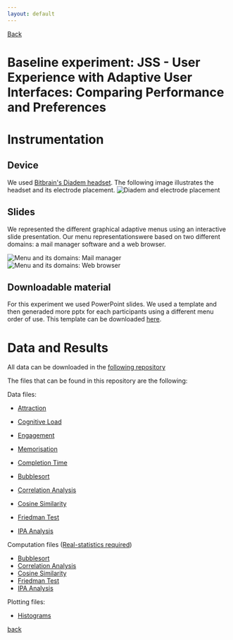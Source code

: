 ```yaml
---
layout: default
---
```


<a href="https://resquelab.github.io/">Back</a>


# Baseline experiment: JSS - User Experience with Adaptive User Interfaces: Comparing Performance and Preferences

# Instrumentation

## Device

We used [Bitbrain's Diadem headset](https://www.bitbrain.com/neurotechnology-products/dry-eeg/diadem). The following image illustrates the headset and its electrode placement.
 ![Diadem and electrode placement](/assets/images/Diadem.png)

## Slides

We represented the different graphical adaptive menus using an interactive slide presentation. Our menu representationswere based on two different domains: a mail manager software and a web browser.

 ![Menu and its domains: Mail manager](/assets/images/menus.png)
 ![Menu and its domains: Web browser](/assets/images/menus_2.png)

## Downloadable material

For this experiment we used PowerPoint slides. We used a template and then generaded more pptx for each participants using a different menu order of use. This template can be downloaded [here](downloads/instrumentation/slides.ppsx).


# Data and Results

All data can be downloaded in the [following repository](https://github.com/ISSI-DSIC/issi-dsic.github.io/tree/main/pages/downloads/data/Experiment1)

The files that can be found in this repository are the following:

Data files: 
* [Attraction](downloads\data\Experiment1\GAM-TOCHI2023-Attraction.pzfx)
* [Cognitive Load](downloads\data\Experiment1\GAM-TOCHI2023-Cognitive_load.pzfx)
* [Engagement](downloads\data\Experiment1\GAM-TOCHI2023-Engagement.pzfx)
* [Memorisation](downloads\data\Experiment1\GAM-TOCHI2023-Memorization.pzfx)
* [Completion Time](downloads\data\Experiment1\GAM-TOCHI2023-CompletionTime.pzfx)
  
* [Bubblesort](downloads\data\Experiment1\GAM-TOCHI2023-BubbleSort-DataOnly.xlsx)
* [Correlation Analysis](downloads\data\Experiment1\GAM-TOCHI2023-CorrelationAnalysis-DataOnly.xlsx)
* [Cosine Similarity](downloads\data\Experiment1\GAM-TOCHI2023-CosineSimilarity-DataOnly.xlsx)
* [Friedman Test](downloads\data\Experiment1\GAM-TOCHI2023-FriedmanTest-DataOnly.xlsx)
* [IPA Analysis](downloads\data\Experiment1\GAM-TOCHI2023-IPA-Analysis-DataOnly.xlsx)

Computation files ([Real-statistics required](https://real-statistics.com/))
* [Bubblesort](downloads\data\Experiment1\GAM-TOCHI2023-BubbleSort.xlsx)
* [Correlation Analysis](downloads\data\Experiment1\GAM-TOCHI2023-CorrelationAnalysis.xlsx)
* [Cosine Similarity](downloads\data\Experiment1\GAM-TOCHI2023-CosineSimilarity.xlsx)
* [Friedman Test](downloads\data\Experiment1\GAM-TOCHI2023-FriedmanTest.xlsx)
* [IPA Analysis](downloads\data\Experiment1\GAM-TOCHI2023-IPA-Analysis.xlsx)

Plotting files:
* [Histograms](downloads\data\Experiment1\GAM-TOCHI2023-Histograms.pzfx)


[back](../)
